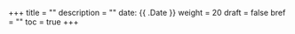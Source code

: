 +++
title = ""
description = ""
date: {{ .Date }}
weight = 20
draft = false
bref = ""
toc = true
+++
